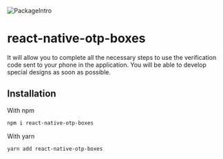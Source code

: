 ![PackageIntro](https://github.com/emre-sozen/react-native-otp-boxes/assets/72317623/f06d0a25-9242-4095-8b67-4de446ddafbb)

# react-native-otp-boxes

It will allow you to complete all the necessary steps to use the verification code sent to your phone in the application. You will be able to develop special designs as soon as possible.

## Installation

With npm

```bash
npm i react-native-otp-boxes
```

With yarn

```bash
yarn add react-native-otp-boxes
```
